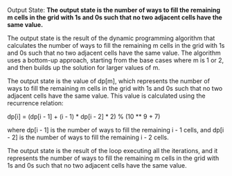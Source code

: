 Output State: **The output state is the number of ways to fill the remaining m cells in the grid with 1s and 0s such that no two adjacent cells have the same value.**

The output state is the result of the dynamic programming algorithm that calculates the number of ways to fill the remaining m cells in the grid with 1s and 0s such that no two adjacent cells have the same value. The algorithm uses a bottom-up approach, starting from the base cases where m is 1 or 2, and then builds up the solution for larger values of m.

The output state is the value of dp[m], which represents the number of ways to fill the remaining m cells in the grid with 1s and 0s such that no two adjacent cells have the same value. This value is calculated using the recurrence relation:

dp[i] = (dp[i - 1] + (i - 1) * dp[i - 2] * 2) % (10 ** 9 + 7)

where dp[i - 1] is the number of ways to fill the remaining i - 1 cells, and dp[i - 2] is the number of ways to fill the remaining i - 2 cells.

The output state is the result of the loop executing all the iterations, and it represents the number of ways to fill the remaining m cells in the grid with 1s and 0s such that no two adjacent cells have the same value.
